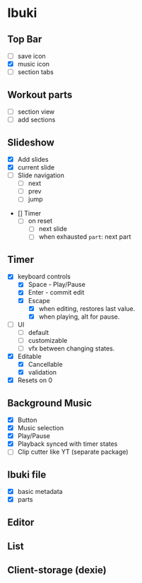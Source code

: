 # Ibuki

## Top Bar
- [ ] save icon
- [x] music icon
- [ ] section tabs

## Workout parts
- [ ] section view
- [ ] add sections
  
## Slideshow
- [x] Add slides
- [x] current slide
- [ ] Slide navigation
  - [ ] next
  - [ ] prev
  - [ ] jump
- [] Timer
  - [ ] on reset
    - [ ] next slide
    - [ ] when exhausted `part`: next part

## Timer
- [x] keyboard controls
  - [x] Space - Play/Pause
  - [x] Enter - commit edit
  - [x] Escape
    -[x] when editing, restores last value.
    -[x] when playing, alt for pause.
- [ ] UI
  - [ ] default
  - [ ] customizable
  - [ ] vfx between changing states.
- [x] Editable
  - [x] Cancellable
  - [x] validation
- [x] Resets on 0

## Background Music
- [x] Button
- [x] Music selection
- [x] Play/Pause
- [x] Playback synced with timer states
- [ ] Clip cutter like YT (separate package)
## Ibuki file
- [x] basic metadata
- [x] parts

## Editor

## List

## Client-storage (dexie)